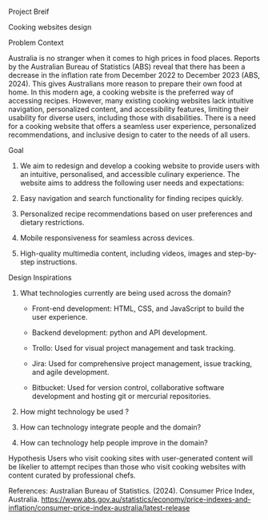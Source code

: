 Project Breif

Cooking websites design

Problem Context

Australia is no stranger when it comes to high prices in food places. Reports by the Australian Bureau of Statistics (ABS) reveal that there has been a decrease in the inflation rate from December 2022 to December 2023 (ABS, 2024). This gives Australians more reason to prepare their own food at home. In this modern age, a cooking website is the preferred way of accessing recipes. However, many existing cooking websites lack intuitive navigation, personalized content, and accessibility features, limiting their usability for diverse users, including those with disabilities. There is a need for a cooking website that offers a seamless user experience, personalized recommendations, and inclusive design to cater to the needs of all users.


Goal

1.	We aim to redesign and develop a cooking website to provide users with an intuitive, personalised, and accessible culinary experience. The website aims to address the following user needs and expectations:

2.	Easy navigation and search functionality for finding recipes quickly.

3.	Personalized recipe recommendations based on user preferences and dietary restrictions.

4.	Mobile responsiveness for seamless across devices.

5.	High-quality multimedia content, including videos, images and step-by-step instructions.


Design Inspirations

1.	What technologies currently are being used across the domain? 

    - Front-end development: HTML, CSS, and JavaScript to build the user experience.

    - Backend development: python and API development.

    - Trollo: Used for visual project management and task tracking.

    - Jira: Used for comprehensive project management, issue tracking, and agile development.
    
    - Bitbucket: Used for version control, collaborative software development and hosting git or mercurial repositories.


2.	How might technology be used ?

3.	How can technology integrate people and the domain?  

4.	How can technology help people improve in the domain?


Hypothesis
Users who visit cooking sites with user-generated content will be likelier to attempt recipes than those who visit cooking websites with content curated by professional chefs.

References:
Australian Bureau of Statistics. (2024). Consumer Price Index, Australia. https://www.abs.gov.au/statistics/economy/price-indexes-and-inflation/consumer-price-index-australia/latest-release